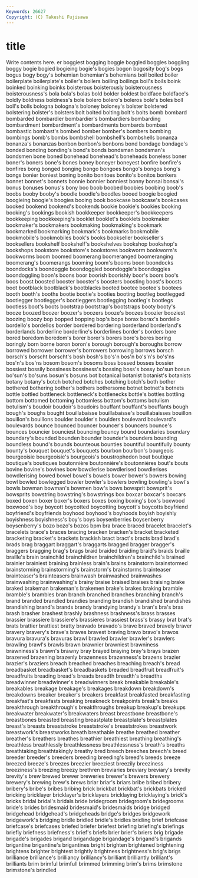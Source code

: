 ```yaml
---
Keywords: 26627 
Copyright: (C) Takeshi Fujisawa
---
```


# title

Write contents here.
er boggiest bogging boggle boggled
boggles boggling boggy bogie bogied bogieing bogie's bogies bogon bogosity
bog's bogs bogus bogy bogy's bohemian bohemian's bohemians boil boiled
boiler boilerplate boilerplate's boiler's boilers boiling boilings boil's boils boink
boinked boinking boinks boisterous boisterously boisterousness boisterousness's bola bola's bolas
bold bolder boldest boldface boldface's boldly boldness boldness's bole bolero
bolero's boleros bole's boles boll boll's bolls bologna bologna's boloney
boloney's bolster bolstered bolstering bolster's bolsters bolt bolted bolting bolt's
bolts bomb bombard bombarded bombardier bombardier's bombardiers bombarding bombardment bombardment's
bombardments bombards bombast bombastic bombast's bombed bomber bomber's bombers bombing
bombings bomb's bombs bombshell bombshell's bombshells bonanza bonanza's bonanzas bonbon
bonbon's bonbons bond bondage bondage's bonded bonding bonding's bond's bonds
bondsman bondsman's bondsmen bone boned bonehead bonehead's boneheads boneless boner
boner's boners bone's bones boney boneyer boneyest bonfire bonfire's bonfires
bong bonged bonging bongo bongoes bongo's bongos bong's bongs bonier
boniest boning bonito bonitoes bonito's bonitos bonkers bonnet bonnet's bonnets
bonnie bonnier bonniest bonny bonsai bonsai's bonus bonuses bonus's bony
boo boob boobed boobies boobing boob's boobs booby booby's boodle
boodle's boodles booed boogie boogied boogieing boogie's boogies booing book
bookcase bookcase's bookcases booked bookend bookend's bookends bookie bookie's bookies
booking booking's bookings bookish bookkeeper bookkeeper's bookkeepers bookkeeping bookkeeping's booklet
booklet's booklets bookmaker bookmaker's bookmakers bookmaking bookmaking's bookmark bookmarked bookmarking
bookmark's bookmarks bookmobile bookmobile's bookmobiles book's books bookseller bookseller's booksellers
bookshelf bookshelf's bookshelves bookshop bookshop's bookshops bookstore bookstore's bookstores bookworm
bookworm's bookworms boom boomed boomerang boomeranged boomeranging boomerang's boomerangs booming
boom's booms boon boondocks boondocks's boondoggle boondoggled boondoggle's boondoggles boondoggling
boon's boons boor boorish boorishly boor's boors boo's boos boost
boosted booster booster's boosters boosting boost's boosts boot bootblack bootblack's
bootblacks booted bootee bootee's bootees booth booth's booths bootie bootie's
booties booting bootleg bootlegged bootlegger bootlegger's bootleggers bootlegging bootleg's bootlegs
bootless boot's boots bootstrap bootstrap's bootstraps booty booty's booze boozed
boozer boozer's boozers booze's boozes boozier booziest boozing boozy bop
bopped bopping bop's bops borax borax's bordello bordello's bordellos border
bordered bordering borderland borderland's borderlands borderline borderline's borderlines border's borders
bore bored boredom boredom's borer borer's borers bore's bores boring
boringly born borne boron boron's borough borough's boroughs borrow borrowed
borrower borrower's borrowers borrowing borrows borsch borsch's borscht borscht's bosh
bosh's bo's'n bos'n bo's'n's bo's'ns bos'n's bos'ns bosom bosom's bosoms
boss bossed bosses bossier bossiest bossily bossiness bossiness's bossing boss's
bossy bo'sun bosun bo'sun's bo'suns bosun's bosuns bot botanical botanist
botanist's botanists botany botany's botch botched botches botching botch's both
bother bothered bothering bother's bothers bothersome botnet botnet's botnets bottle
bottled bottleneck bottleneck's bottlenecks bottle's bottles bottling bottom bottomed bottoming
bottomless bottom's bottoms botulism botulism's boudoir boudoir's boudoirs bouffant bouffant's
bouffants bough bough's boughs bought bouillabaisse bouillabaisse's bouillabaisses bouillon bouillon's
bouillons boulder boulder's boulders boulevard boulevard's boulevards bounce bounced bouncer
bouncer's bouncers bounce's bounces bouncier bounciest bouncing bouncy bound boundaries
boundary boundary's bounded bounden bounder bounder's bounders bounding boundless bound's
bounds bounteous bounties bountiful bountifully bounty bounty's bouquet bouquet's bouquets
bourbon bourbon's bourgeois bourgeoisie bourgeoisie's bourgeois's boustrophedon bout boutique boutique's
boutiques boutonnière boutonnière's boutonnières bout's bouts bovine bovine's bovines bow
bowdlerise bowdlerised bowdlerises bowdlerising bowed bowel bowel's bowels bower bower's
bowers bowing bowl bowled bowlegged bowler bowler's bowlers bowling bowling's
bowl's bowls bowman bowman's bowmen bow's bows bowsprit bowsprit's bowsprits
bowstring bowstring's bowstrings box boxcar boxcar's boxcars boxed boxen boxer
boxer's boxers boxes boxing boxing's box's boxwood boxwood's boy boycott
boycotted boycotting boycott's boycotts boyfriend boyfriend's boyfriends boyhood boyhood's boyhoods
boyish boyishly boyishness boyishness's boy's boys boysenberries boysenberry boysenberry's bozo
bozo's bozos bpm bra brace braced bracelet bracelet's bracelets brace's
braces bracing bracken bracken's bracket bracketed bracketing bracket's brackets brackish
bract bract's bracts brad brad's brads brag braggart braggart's braggarts
bragged bragger bragger's braggers bragging brag's brags braid braided braiding
braid's braids braille braille's brain brainchild brainchildren brainchildren's brainchild's brained
brainier brainiest braining brainless brain's brains brainstorm brainstormed brainstorming brainstorming's
brainstorm's brainstorms brainteaser brainteaser's brainteasers brainwash brainwashed brainwashes brainwashing brainwashing's
brainy braise braised braises braising brake braked brakeman brakeman's brakemen
brake's brakes braking bramble bramble's brambles bran branch branched branches
branching branch's brand branded brandied brandies branding brandish brandished brandishes
brandishing brand's brands brandy brandying brandy's bran's bra's bras brash
brasher brashest brashly brashness brashness's brass brasses brassier brassiere brassiere's
brassieres brassiest brass's brassy brat brat's brats brattier brattiest bratty
bravado bravado's brave braved bravely braver bravery bravery's brave's braves
bravest braving bravo bravo's bravos bravura bravura's bravuras brawl brawled
brawler brawler's brawlers brawling brawl's brawls brawn brawnier brawniest brawniness
brawniness's brawn's brawny bray brayed braying bray's brays brazen brazened
brazening brazenly brazenness brazenness's brazens brazier brazier's braziers breach breached
breaches breaching breach's bread breadbasket breadbasket's breadbaskets breaded breadfruit breadfruit's
breadfruits breading bread's breads breadth breadth's breadths breadwinner breadwinner's breadwinners
break breakable breakable's breakables breakage breakage's breakages breakdown breakdown's breakdowns
breaker breaker's breakers breakfast breakfasted breakfasting breakfast's breakfasts breaking breakneck
breakpoints break's breaks breakthrough breakthrough's breakthroughs breakup breakup's breakups breakwater
breakwater's breakwaters breast breastbone breastbone's breastbones breasted breasting breastplate breastplate's
breastplates breast's breasts breaststroke breaststroke's breaststrokes breastwork breastwork's breastworks breath
breathable breathe breathed breather breather's breathers breathes breathier breathiest breathing
breathing's breathless breathlessly breathlessness breathlessness's breath's breaths breathtaking breathtakingly breathy
bred breech breeches breech's breed breeder breeder's breeders breeding breeding's
breed's breeds breeze breezed breeze's breezes breezier breeziest breezily breeziness
breeziness's breezing breezy brethren breviaries breviary breviary's brevity brevity's brew
brewed brewer breweries brewer's brewers brewery brewery's brewing brew's brews
briar briar's briars bribe bribed bribery bribery's bribe's bribes bribing
brick brickbat brickbat's brickbats bricked bricking bricklayer bricklayer's bricklayers bricklaying
bricklaying's brick's bricks bridal bridal's bridals bride bridegroom bridegroom's bridegrooms
bride's brides bridesmaid bridesmaid's bridesmaids bridge bridged bridgehead bridgehead's bridgeheads
bridge's bridges bridgework bridgework's bridging bridle bridled bridle's bridles bridling
brief briefcase briefcase's briefcases briefed briefer briefest briefing briefing's briefings
briefly briefness briefness's brief's briefs brier brier's briers brig brigade
brigade's brigades brigand brigandage brigandage's brigand's brigands brigantine brigantine's brigantines
bright brighten brightened brightening brightens brighter brightest brightly brightness brightness's
brig's brigs brilliance brilliance's brilliancy brilliancy's brilliant brilliantly brilliant's brilliants
brim brimful brimfull brimmed brimming brim's brims brimstone brimstone's brindled
